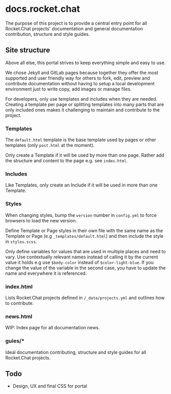 # docs.rocket.chat

The purpose of this project is to provide a central entry point for all Rocket.Chat projects' documentation and general documentation contribution, structure and style guides.

## Site structure

Above all else, this portal strives to keep everything simple and easy to use.

We chose Jekyll and GitLab pages because together they offer the most supported and user friendly way for others to fork, edit, preview and contribute documentation without having to setup a local development environment just to write copy, add images or manage files.

For developers, only use templates and includes when they are needed. Creating a template per page or splitting templates into many parts that are only included ones makes it challenging to maintain and contribute to the project.

### Templates

The `default.html` template is the base template used by pages or other templates (only `post.html` at the moment).

Only create a Template if it will be used by more than one page. Rather add the structure and content to the page e.g. see `index.html`.

### Includes

Like Templates, only create an Include if it will be used in more than one Template.

### Styles

When changing styles, bump the `version` number in `config.yml` to force browsers to load the new version.

Define Template or Page styles in their own file with the same name as the Template or Page (e.g `_templates/default.html`) and then include the style in `styles.scss`.

Only define variables for values that are used in multiple places and need to vary. Use contextually relevant names instead of calling it by the current value it holds e.g use `$body-color` instead of `$color-light-blue`. If you change the value of the variable in the second case, you have to update the name and everywhere it is referenced.

### index.html

Lists Rocket.Chat projects defined in `/_data/projects.yml` and outlines how to contribute.

### news.html

WIP: Index page for all documentation news.

### guies/*

Ideal documentation contributing, structure and style guides for all Rocket.Chat projects.

## Todo

- Design, UX and final CSS for portal
